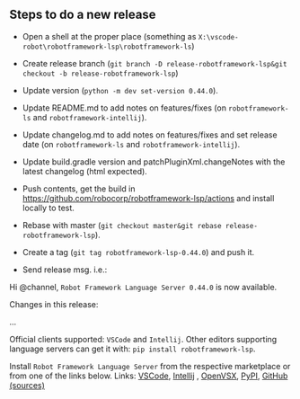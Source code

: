
Steps to do a new release
---------------------------

- Open a shell at the proper place (something as `X:\vscode-robot\robotframework-lsp\robotframework-ls`)

- Create release branch (`git branch -D release-robotframework-lsp&git checkout -b release-robotframework-lsp`)

- Update version (`python -m dev set-version 0.44.0`).

- Update README.md to add notes on features/fixes (on `robotframework-ls` and `robotframework-intellij`).

- Update changelog.md to add notes on features/fixes and set release date (on `robotframework-ls` and `robotframework-intellij`).

- Update build.gradle version and patchPluginXml.changeNotes with the latest changelog (html expected).

- Push contents, get the build in https://github.com/robocorp/robotframework-lsp/actions and install locally to test.

- Rebase with master (`git checkout master&git rebase release-robotframework-lsp`).

- Create a tag (`git tag robotframework-lsp-0.44.0`) and push it.

- Send release msg. i.e.:

Hi @channel, `Robot Framework Language Server 0.44.0` is now available.

Changes in this release:

...

Official clients supported: `VSCode` and `Intellij`.
Other editors supporting language servers can get it with: `pip install robotframework-lsp`.

Install `Robot Framework Language Server` from the respective marketplace or from one of the links below.
Links: [VSCode](https://marketplace.visualstudio.com/items?itemName=robocorp.robotframework-lsp), [Intellij](https://plugins.jetbrains.com/plugin/16086-robot-framework-language-server/versions/stable/) , [OpenVSX](https://open-vsx.org/extension/robocorp/robotframework-lsp), [PyPI](https://pypi.org/project/robotframework-lsp/), [GitHub (sources)](https://github.com/robocorp/robotframework-lsp/tree/master/robotframework-ls)